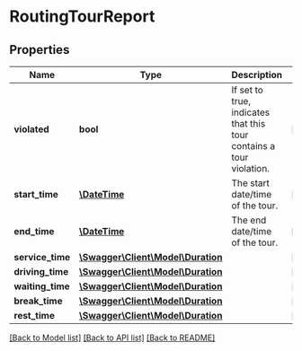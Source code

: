 # RoutingTourReport

## Properties
Name | Type | Description | Notes
------------ | ------------- | ------------- | -------------
**violated** | **bool** | If set to true, indicates that this tour contains a tour violation. | [optional] 
**start_time** | [**\DateTime**](\DateTime.md) | The start date/time of the tour. | [optional] 
**end_time** | [**\DateTime**](\DateTime.md) | The end date/time of the tour. | [optional] 
**service_time** | [**\Swagger\Client\Model\Duration**](Duration.md) |  | [optional] 
**driving_time** | [**\Swagger\Client\Model\Duration**](Duration.md) |  | [optional] 
**waiting_time** | [**\Swagger\Client\Model\Duration**](Duration.md) |  | [optional] 
**break_time** | [**\Swagger\Client\Model\Duration**](Duration.md) |  | [optional] 
**rest_time** | [**\Swagger\Client\Model\Duration**](Duration.md) |  | [optional] 

[[Back to Model list]](../../README.md#documentation-for-models) [[Back to API list]](../../README.md#documentation-for-api-endpoints) [[Back to README]](../../README.md)

